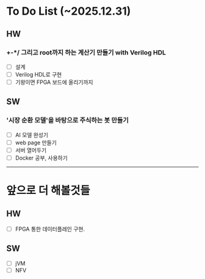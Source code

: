 <!---
kau-newbie/kau-newbie is a ✨ special ✨ repository because its `README.md` (this file) appears on your GitHub profile.
You can click the Preview link to take a look at your changes.
--->
# To Do List (~2025.12.31)

## HW
### +-*/ 그리고 root까지 하는 계산기 만들기 with Verilog HDL
- [ ] 설계
- [ ] Verilog HDL로 구현
- [ ] 기왕이면 FPGA 보드에 올리기까지

## SW
### '시장 순환 모델'을 바탕으로 주식하는 봇 만들기
- [ ] AI 모델 완성기
- [ ] web page 만들기
- [ ] 서버 열어두기
- [ ] Docker 공부, 사용하기

---

# 앞으로 더 해볼것들

## HW
- [ ] FPGA 통한 데이터플레인 구현.

## SW
- [ ] jVM
- [ ] NFV
